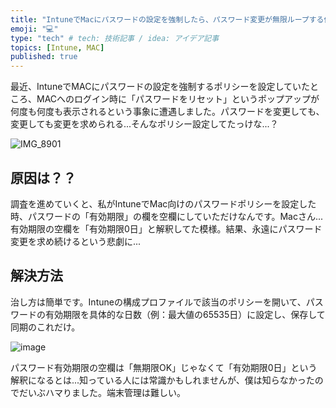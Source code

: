 ```yaml
---
title: "IntuneでMacにパスワードの設定を強制したら、パスワード変更が無限ループする件"
emoji: "💻" 
type: "tech" # tech: 技術記事 / idea: アイデア記事
topics: [Intune, MAC] 
published: true
---
```

最近、IntuneでMACにパスワードの設定を強制するポリシーを設定していたところ、MACへのログイン時に「パスワードをリセット」というポップアップが何度も何度も表示されるという事象に遭遇しました。パスワードを変更しても、変更しても変更を求められる...そんなポリシー設定してたっけな...？

![IMG_8901](https://github.com/user-attachments/assets/2340d0e2-3834-4fe4-968c-bac455fa7299)

## 原因は？？

調査を進めていくと、私がIntuneでMac向けのパスワードポリシーを設定した時、パスワードの「有効期限」の欄を空欄にしていただけなんです。Macさん...有効期限の空欄を「有効期限0日」と解釈してた模様。結果、永遠にパスワード変更を求め続けるという悲劇に...

## 解決方法

治し方は簡単です。Intuneの構成プロファイルで該当のポリシーを開いて、パスワードの有効期限を具体的な日数（例：最大値の65535日）に設定し、保存して同期のこれだけ。

![image](https://github.com/user-attachments/assets/e92f55f9-9e55-45b9-9fb5-1f8441309650)

パスワード有効期限の空欄は「無期限OK」じゃなくて「有効期限0日」という解釈になるとは...知っている人には常識かもしれませんが、僕は知らなかったのでだいぶハマりました。端末管理は難しい。
